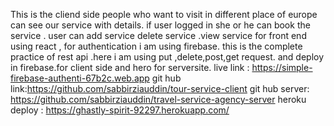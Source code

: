 This is the cliend side people who want to visit in different place of europe can see our service with details. if user logged in  she or he can book the service . user can add service delete service .view service
for front end using react ,
for authentication i am using firebase.
this is the complete practice of rest api .here i am using put ,delete,post,get request.
and deploy in firebase.for client side and hero for serversite.
live link : https://simple-firebase-authenti-67b2c.web.app
git hub link:https://github.com/sabbirziauddin/tour-service-client
git hub server: https://github.com/sabbirziauddin/travel-service-agency-server
heroku deploy : https://ghastly-spirit-92297.herokuapp.com/